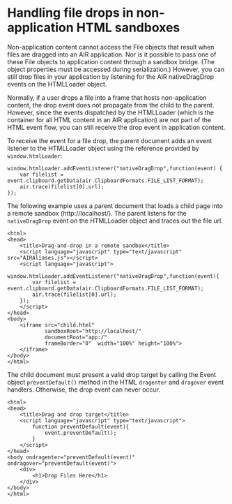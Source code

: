 # Handling file drops in non-application HTML sandboxes

<div>

Non-application content cannot access the File objects that result when files
are dragged into an AIR application. Nor is it possible to pass one of these
File objects to application content through a sandbox bridge. (The object
properties must be accessed during serialization.) However, you can still drop
files in your application by listening for the AIR nativeDragDrop events on the
HTMLLoader object.

Normally, if a user drops a file into a frame that hosts non-application
content, the drop event does not propagate from the child to the parent.
However, since the events dispatched by the HTMLLoader (which is the container
for all HTML content in an AIR application) are not part of the HTML event flow,
you can still receive the drop event in application content.

To receive the event for a file drop, the parent document adds an event listener
to the HTMLLoader object using the reference provided by `window.htmlLoader`:

    window.htmlLoader.addEventListener("nativeDragDrop",function(event) {
    	var filelist = event.clipboard.getData(air.ClipboardFormats.FILE_LIST_FORMAT);
    	air.trace(filelist[0].url);
    });

The following example uses a parent document that loads a child page into a
remote sandbox (http://localhost/). The parent listens for the `nativeDragDrop`
event on the HTMLLoader object and traces out the file url.

    <html>
    <head>
    	<title>Drag-and-drop in a remote sandbox</title>
    	<script language="javascript" type="text/javascript" src="AIRAliases.js"></script>
    	<script language="javascript">
    	window.htmlLoader.addEventListener("nativeDragDrop",function(event){
    		var filelist = event.clipboard.getData(air.ClipboardFormats.FILE_LIST_FORMAT);
    		air.trace(filelist[0].url);
    	});
    	</script>
    </head>
    <body>
    	<iframe src="child.html"
    			sandboxRoot="http://localhost/"
    			documentRoot="app:/"
    			frameBorder="0"  width="100%" height="100%">
    	</iframe>
    </body>
    </html>

The child document must present a valid drop target by calling the Event object
`preventDefault()` method in the HTML `dragenter` and `dragover` event handlers.
Otherwise, the drop event can never occur.

    <html>
    <head>
    	<title>Drag and drop target</title>
    	<script language="javascript" type="text/javascript">
    		function preventDefault(event){
    			event.preventDefault();
    		}
    	</script>
    </head>
    <body ondragenter="preventDefault(event)" ondragover="preventDefault(event)">
    	<div>
    		<h1>Drop Files Here</h1>
    	</div>
    </body>
    </html>

</div>

<div>

<div>

</div>

</div>

